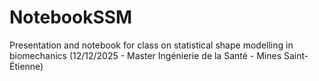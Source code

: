 # NotebookSSM
Presentation and notebook for class on statistical shape modelling in biomechanics (12/12/2025 - Master Ingénierie de la Santé - Mines Saint-Étienne)
